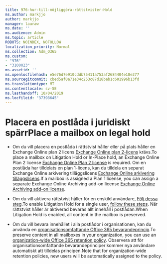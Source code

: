 ```yaml
---
title: 976-hur-till-möjliggöra-rättstvister-Hold
ms.author: markjjo
author: markjjo
manager: lauraw
ms.date: ''
ms.audience: Admin
ms.topic: article
ROBOTS: NOINDEX, NOFOLLOW
localization_priority: Normal
ms.collection: Adm_O365
ms.custom:
- "976"
- "3100023"
ms.assetid: ''
ms.openlocfilehash: e5e76d7e910cddb75411a753af2684404e18e377
ms.sourcegitcommit: cbed5af0a71e34c253c87d18bab1c601996b13fd
ms.translationtype: MT
ms.contentlocale: sv-SE
ms.lasthandoff: 10/04/2019
ms.locfileid: "37398645"
---
```

# <a name="place-a-mailbox-on-legal-hold"></a><span data-ttu-id="1ac96-102">Placera en postlåda i juridiskt spärr</span><span class="sxs-lookup"><span data-stu-id="1ac96-102">Place a mailbox on legal hold</span></span>

- <span data-ttu-id="1ac96-103">Om du vill placera en postlåda i rättstvist håller eller på plats håller en Exchange Online plan 2 licens [Exchange Online plan 2-licens](https://docs.microsoft.com/office365/servicedescriptions/office-365-platform-service-description/office-365-plan-options) krävs.</span><span class="sxs-lookup"><span data-stu-id="1ac96-103">To place a mailbox on Litigation Hold or In-Place hold, an Exchange Online Plan 2 license [Exchange Online Plan 2 license](https://docs.microsoft.com/office365/servicedescriptions/office-365-platform-service-description/office-365-plan-options) is required.</span></span> <span data-ttu-id="1ac96-104">Om en postlåda har tilldelats en plan 1-licens, kan du tilldela en separat Exchange Online arkivering tilläggslicens [Exchange Online arkivering tilläggslicens](https://docs.microsoft.com/office365/servicedescriptions/exchange-online-archiving-service-description).</span><span class="sxs-lookup"><span data-stu-id="1ac96-104">If a mailbox is assigned a Plan 1 license, you can assign a separate Exchange Online Archiving add-on license [Exchange Online Archiving add-on license](https://docs.microsoft.com/office365/servicedescriptions/exchange-online-archiving-service-description).</span></span>

- <span data-ttu-id="1ac96-105">Om du vill aktivera rättstvist håller för en enskild användare, [Följ dessa steg](https://docs.microsoft.com/office365/securitycompliance/create-a-litigation-hold).</span><span class="sxs-lookup"><span data-stu-id="1ac96-105">To enable Litigation Hold for a single user, [follow these steps](https://docs.microsoft.com/office365/securitycompliance/create-a-litigation-hold).</span></span> <span data-ttu-id="1ac96-106">När rättstvist håller är aktiverad bevaras allt innehåll i postlådan.</span><span class="sxs-lookup"><span data-stu-id="1ac96-106">When Litigation Hold is enabled, all content in the mailbox is preserved.</span></span>

- <span data-ttu-id="1ac96-107">Om du vill bevara innehållet i alla postlådor i organisationen, kan du använda en [organisationsomfattande Office 365 bevarandeprincip](https://docs.microsoft.com/microsoft-365/compliance/retention-policies#applying-a-retention-policy-to-an-entire-organization-or-specific-locations).</span><span class="sxs-lookup"><span data-stu-id="1ac96-107">To preserve content in all mailboxes in your organization, you can use an [organization-wide Office 365 retention policy](https://docs.microsoft.com/microsoft-365/compliance/retention-policies#applying-a-retention-policy-to-an-entire-organization-or-specific-locations).</span></span> <span data-ttu-id="1ac96-108">Observera att för organisationsomfattande bevarandeprinciper kommer nya användare automatiskt att tilldelas principen.</span><span class="sxs-lookup"><span data-stu-id="1ac96-108">Note that for organization-wide retention policies, new users will be automatically assigned to the policy.</span></span>
